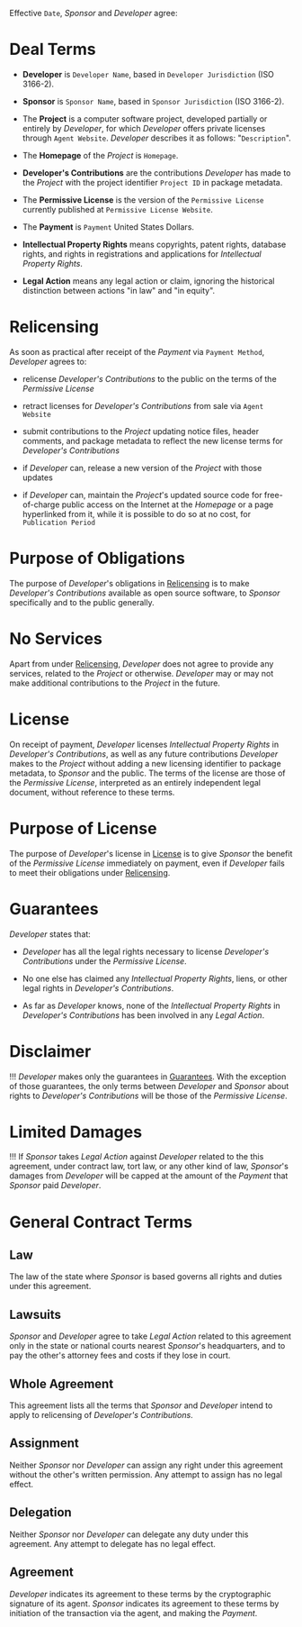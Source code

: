 Effective `Date`, _Sponsor_ and _Developer_ agree:

# Deal Terms

- **Developer** is `Developer Name`, based in `Developer Jurisdiction` (ISO 3166-2).

- **Sponsor** is `Sponsor Name`, based in `Sponsor Jurisdiction` (ISO 3166-2).

- The **Project** is a computer software project, developed partially or entirely by _Developer_, for which _Developer_ offers private licenses through `Agent Website`.  _Developer_ describes it as follows: "`Description`".

- The **Homepage** of the _Project_ is `Homepage`.

- **Developer's Contributions** are the contributions _Developer_ has made to the _Project_ with the project identifier `Project ID` in package metadata.

- The **Permissive License** is the version of the `Permissive License` currently published at `Permissive License Website`.

- The **Payment** is `Payment` United States Dollars.

- **Intellectual Property Rights** means copyrights, patent rights, database rights, and rights in registrations and applications for _Intellectual Property Rights_.

- **Legal Action** means any legal action or claim, ignoring the historical distinction between actions "in law" and "in equity".

# Relicensing

As soon as practical after receipt of the _Payment_ via `Payment Method`, _Developer_ agrees to:

- relicense _Developer's Contributions_ to the public on the terms of the _Permissive License_

- retract licenses for _Developer's Contributions_ from sale via `Agent Website`

- submit contributions to the _Project_ updating notice files, header comments, and package metadata to reflect the new license terms for _Developer's Contributions_

- if _Developer_ can, release a new version of the _Project_ with those updates

- if _Developer_ can, maintain the _Project_'s updated source code for free-of-charge public access on the Internet at the _Homepage_ or a page hyperlinked from it, while it is possible to do so at no cost, for `Publication Period`

# Purpose of Obligations

The purpose of _Developer_'s obligations in [Relicensing](#relicensing) is to make _Developer's Contributions_ available as open source software, to _Sponsor_ specifically and to the public generally.

# No Services

Apart from under [Relicensing](#relicensing), _Developer_ does not agree to provide any services, related to the _Project_ or otherwise.  _Developer_ may or may not make additional contributions to the _Project_ in the future.

# License

On receipt of payment, _Developer_ licenses _Intellectual Property Rights_ in _Developer's Contributions_, as well as any future contributions _Developer_ makes to the _Project_ without adding a new licensing identifier to package metadata, to _Sponsor_ and the public.  The terms of the license are those of the _Permissive License_, interpreted as an entirely independent legal document, without reference to these terms.

# Purpose of License

The purpose of _Developer_'s license in [License](#license) is to give _Sponsor_ the benefit of the _Permissive License_ immediately on payment, even if _Developer_ fails to meet their obligations under [Relicensing](#relicensing).

# Guarantees

_Developer_ states that:

- _Developer_ has all the legal rights necessary to license _Developer's Contributions_ under the _Permissive License_.

- No one else has claimed any _Intellectual Property Rights_, liens, or other legal rights in _Developer's Contributions_.

- As far as _Developer_ knows, none of the _Intellectual Property Rights_ in _Developer's Contributions_ has been involved in any _Legal Action_.

# Disclaimer

!!!  _Developer_ makes only the guarantees in [Guarantees](#guarantees).  With the exception of those guarantees, the only terms between _Developer_ and _Sponsor_ about rights to _Developer's Contributions_ will be those of the _Permissive License_.

# Limited Damages

!!!  If _Sponsor_ takes _Legal Action_ against _Developer_ related to the this agreement, under contract law, tort law, or any other kind of law, _Sponsor_'s damages from _Developer_ will be capped at the amount of the _Payment_ that _Sponsor_ paid _Developer_.

# General Contract Terms

## Law

The law of the state where _Sponsor_ is based governs all rights and duties under this agreement.

## Lawsuits

_Sponsor_ and _Developer_ agree to take _Legal Action_ related to this agreement only in the state or national courts nearest _Sponsor_'s headquarters, and to pay the other's attorney fees and costs if they lose in court.

## Whole Agreement

This agreement lists all the terms that _Sponsor_ and _Developer_ intend to apply to relicensing of _Developer's Contributions_.

## Assignment

Neither _Sponsor_ nor _Developer_ can assign any right under this agreement without the other's written permission.  Any attempt to assign has no legal effect.

## Delegation

Neither _Sponsor_ nor _Developer_ can delegate any duty under this agreement.  Any attempt to delegate has no legal effect.

## Agreement

_Developer_ indicates its agreement to these terms by the cryptographic signature of its agent.  _Sponsor_ indicates its agreement to these terms by initiation of the transaction via the agent, and making the _Payment_.
